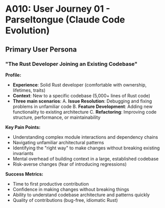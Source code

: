 # A010: User Journey 01 - Parseltongue (Claude Code Evolution)

## Primary User Persona

### "The Rust Developer Joining an Existing Codebase"

**Profile:**
- **Experience**: Solid Rust developer (comfortable with ownership, lifetimes, traits)
- **Context**: New to a specific codebase (5,000+ lines of Rust code)
- **Three main scenarios**:
  A. **Issue Resolution**: Debugging and fixing problems in unfamiliar code
  B. **Feature Development**: Adding new functionality to existing architecture
  C. **Refactoring**: Improving code structure, performance, or maintainability

**Key Pain Points:**
- Understanding complex module interactions and dependency chains
- Navigating unfamiliar architectural patterns
- Identifying the "right way" to make changes without breaking existing invariants
- Mental overhead of building context in a large, established codebase
- Risk-averse changes (fear of introducing regressions)

**Success Metrics:**
- Time to first productive contribution
- Confidence in making changes without breaking things
- Ability to understand codebase architecture and patterns quickly
- Quality of contributions (bug-free, idiomatic Rust)